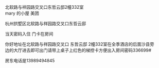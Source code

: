 北软路与祥园路交叉口东哲云邸2幢332室  
mary 的小屋  美团  

杭州拱墅区北软路与祥园路交叉口东哲云邸  

当天密码入住  门卡在房间  


你好地址在北软路与祥园路交叉口 东哲云邸 2幢332室在全季酒店的后面沙县旁边的大厅进去即可出门请带上桌子上红色的梯控卡方便出入房间密码336699#

房东电话是13989494845  



